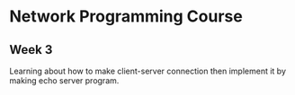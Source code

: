 # Network Programming Course
Week 3
------
Learning about how to make client-server connection then implement it by making echo server program.

